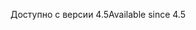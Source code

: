 <span data-ttu-id="8df04-101">Доступно с версии 4.5</span><span class="sxs-lookup"><span data-stu-id="8df04-101">Available since 4.5</span></span>